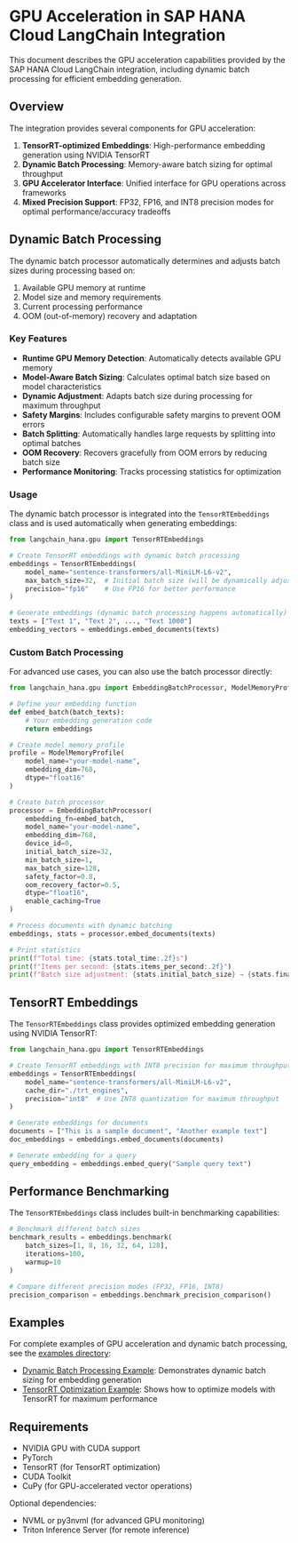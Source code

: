 # GPU Acceleration in SAP HANA Cloud LangChain Integration

This document describes the GPU acceleration capabilities provided by the SAP HANA Cloud LangChain integration, including dynamic batch processing for efficient embedding generation.

## Overview

The integration provides several components for GPU acceleration:

1. **TensorRT-optimized Embeddings**: High-performance embedding generation using NVIDIA TensorRT
2. **Dynamic Batch Processing**: Memory-aware batch sizing for optimal throughput
3. **GPU Accelerator Interface**: Unified interface for GPU operations across frameworks
4. **Mixed Precision Support**: FP32, FP16, and INT8 precision modes for optimal performance/accuracy tradeoffs

## Dynamic Batch Processing

The dynamic batch processor automatically determines and adjusts batch sizes during processing based on:

1. Available GPU memory at runtime
2. Model size and memory requirements
3. Current processing performance
4. OOM (out-of-memory) recovery and adaptation

### Key Features

- **Runtime GPU Memory Detection**: Automatically detects available GPU memory
- **Model-Aware Batch Sizing**: Calculates optimal batch size based on model characteristics
- **Dynamic Adjustment**: Adapts batch size during processing for maximum throughput
- **Safety Margins**: Includes configurable safety margins to prevent OOM errors
- **Batch Splitting**: Automatically handles large requests by splitting into optimal batches
- **OOM Recovery**: Recovers gracefully from OOM errors by reducing batch size
- **Performance Monitoring**: Tracks processing statistics for optimization

### Usage

The dynamic batch processor is integrated into the `TensorRTEmbeddings` class and is used automatically when generating embeddings:

```python
from langchain_hana.gpu import TensorRTEmbeddings

# Create TensorRT embeddings with dynamic batch processing
embeddings = TensorRTEmbeddings(
    model_name="sentence-transformers/all-MiniLM-L6-v2",
    max_batch_size=32,  # Initial batch size (will be dynamically adjusted)
    precision="fp16"    # Use FP16 for better performance
)

# Generate embeddings (dynamic batch processing happens automatically)
texts = ["Text 1", "Text 2", ..., "Text 1000"]
embedding_vectors = embeddings.embed_documents(texts)
```

### Custom Batch Processing

For advanced use cases, you can also use the batch processor directly:

```python
from langchain_hana.gpu import EmbeddingBatchProcessor, ModelMemoryProfile

# Define your embedding function
def embed_batch(batch_texts):
    # Your embedding generation code
    return embeddings

# Create model memory profile
profile = ModelMemoryProfile(
    model_name="your-model-name",
    embedding_dim=768,
    dtype="float16"
)

# Create batch processor
processor = EmbeddingBatchProcessor(
    embedding_fn=embed_batch,
    model_name="your-model-name",
    embedding_dim=768,
    device_id=0,
    initial_batch_size=32,
    min_batch_size=1,
    max_batch_size=128,
    safety_factor=0.8,
    oom_recovery_factor=0.5,
    dtype="float16",
    enable_caching=True
)

# Process documents with dynamic batching
embeddings, stats = processor.embed_documents(texts)

# Print statistics
print(f"Total time: {stats.total_time:.2f}s")
print(f"Items per second: {stats.items_per_second:.2f}")
print(f"Batch size adjustment: {stats.initial_batch_size} → {stats.final_batch_size}")
```

## TensorRT Embeddings

The `TensorRTEmbeddings` class provides optimized embedding generation using NVIDIA TensorRT:

```python
from langchain_hana.gpu import TensorRTEmbeddings

# Create TensorRT embeddings with INT8 precision for maximum throughput
embeddings = TensorRTEmbeddings(
    model_name="sentence-transformers/all-MiniLM-L6-v2",
    cache_dir="./trt_engines",
    precision="int8"  # Use INT8 quantization for maximum throughput
)

# Generate embeddings for documents
documents = ["This is a sample document", "Another example text"]
doc_embeddings = embeddings.embed_documents(documents)

# Generate embedding for a query
query_embedding = embeddings.embed_query("Sample query text")
```

## Performance Benchmarking

The `TensorRTEmbeddings` class includes built-in benchmarking capabilities:

```python
# Benchmark different batch sizes
benchmark_results = embeddings.benchmark(
    batch_sizes=[1, 8, 16, 32, 64, 128],
    iterations=100,
    warmup=10
)

# Compare different precision modes (FP32, FP16, INT8)
precision_comparison = embeddings.benchmark_precision_comparison()
```

## Examples

For complete examples of GPU acceleration and dynamic batch processing, see the [examples directory](examples/):

- [Dynamic Batch Processing Example](examples/dynamic_batch_processing.py): Demonstrates dynamic batch sizing for embedding generation
- [TensorRT Optimization Example](examples/tensorrt_optimization.py): Shows how to optimize models with TensorRT for maximum performance

## Requirements

- NVIDIA GPU with CUDA support
- PyTorch
- TensorRT (for TensorRT optimization)
- CUDA Toolkit
- CuPy (for GPU-accelerated vector operations)

Optional dependencies:
- NVML or py3nvml (for advanced GPU monitoring)
- Triton Inference Server (for remote inference)